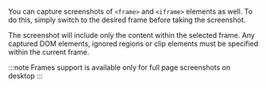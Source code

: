 You can capture screenshots of `<frame>` and `<iframe>` elements as well. To do this, simply switch to the desired frame before taking the screenshot.

The screenshot will include only the content within the selected frame.
Any captured DOM elements, ignored regions or clip elements must be specified within the current frame.

:::note
Frames support is available only for full page screenshots on desktop
:::
